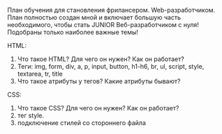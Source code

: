 План обучения для становления фрилансером. Web-разработчиком.
План полностью создан мной и включает большую часть необходимого, чтобы стать
JUNIOR Веб-разработчиком с нуля!
Подобраны только наиболее важные темы!

HTML:
1) Что такое HTML? Для чего он нужен? Как он работает?
2) Теги:
img, form, div, a, p, input, button, h1-h6, br, ul, script, style, textarea, tr, title
3) Что такое атрибуты у тегов? Какие атрибуты бывают?

CSS:
1) Что такое CSS? Для чего он нужен? Как он работает?
2) тег style.
3) подключение стилей со стороннего файла
